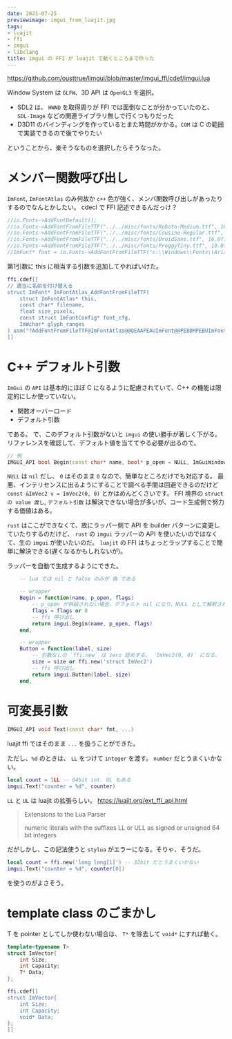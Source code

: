```yaml
---
date: 2021-07-25
previewimage: imgui_from_luajit.jpg
tags:
- luajit
- ffi
- imgui
- libclang
title: imgui の FFI が luajit で動くところまで作った
---
```


https://github.com/ousttrue/limgui/blob/master/imgui_ffi/cdef/imgui.lua

Window System は `GLFW`、3D API は `OpenGL3` を選択。

* SDL2 は、 `HWND` を取得周りが FFI では面倒なことが分かっていたのと、`SDL-Image` などの関連ライブラリ無しで行くつもりだった
* D3D11 のバインディングを作っているとまた時間がかかる。`COM` は C の範囲で実装できるので後でやりたい

ということから、楽そうなものを選択したらそうなった。

# メンバー関数呼び出し

`ImFont`, `ImFontAtlas` のみ何故か `c++` 色が強く、メンバ関数呼び出しがあったりするのでなんとかしたい。
cdecl で FFI 記述できるんだっけ？

```c++
//io.Fonts->AddFontDefault();
//io.Fonts->AddFontFromFileTTF("../../misc/fonts/Roboto-Medium.ttf", 16.0f);
//io.Fonts->AddFontFromFileTTF("../../misc/fonts/Cousine-Regular.ttf", 15.0f);
//io.Fonts->AddFontFromFileTTF("../../misc/fonts/DroidSans.ttf", 16.0f);
//io.Fonts->AddFontFromFileTTF("../../misc/fonts/ProggyTiny.ttf", 10.0f);
//ImFont* font = io.Fonts->AddFontFromFileTTF("c:\\Windows\\Fonts\\ArialUni.ttf", 18.0f, NULL, io.Fonts->GetGlyphRangesJapanese());
```

第1引数に this に相当する引数を追加してやればいけた。

```lua
ffi.cdef[[
// 適当に名前を付け替える
struct ImFont* ImFontAtlas_AddFontFromFileTTF(
    struct ImFontAtlas* this,
    const char* filename,
    float size_pixels,
    const struct ImFontConfig* font_cfg,
    ImWchar* glyph_ranges
) asm("?AddFontFromFileTTF@ImFontAtlas@@QEAAPEAUImFont@@PEBDMPEBUImFontConfig@@PEBG@Z");
]]
```

# C++ デフォルト引数

`ImGui` の `API` は基本的にほぼ C になるように配慮されていて、C++ の機能は限定的にしか使っていない。

* 関数オーバーロード
* デフォルト引数

である。
で、このデフォルト引数がないと `imgui` の使い勝手が著しく下がる。
リファレンスを確認して、デフォルト値を当ててやる必要が出るので。

```c++
// 例
IMGUI_API bool Begin(const char* name, bool* p_open = NULL, ImGuiWindowFlags flags = 0);
```

`NULL` は `nil` だし、 `0` はそのまま `0` なので、簡単なところだけでも対応する。
最悪、インテリセンスに出るようにすることで調べる手間は回避できるのだけど
`const &ImVec2 v = ImVec2(0, 0)` とかはめんどくさいです。
FFI 境界の `struct の value 渡し`, `デフォルト引数` は解決できない場合が多いが、コード生成側で努力する価値はある。

`rust` はここができなくて、故にラッパー側で API を builder パターンに変更していたりするのだけど、
`rust` の `imgui` ラッパーの API を使いたいのではなくて、生の `imgui` が使いたいのだ。
`luajit` の FFI はちょっとラップすることで簡単に解決できる(遅くなるかもしれないが)。

ラッパーを自動で生成するようにできた。

```lua
    -- lua では nil と false のみが 偽 である

    -- wrapper
    Begin = function(name, p_open, flags)
        -- p_open が供給されない場合、デフォルト nil になり、NULL として解釈される
        flags = flags or 0
        -- ffi 呼び出し
        return imgui.Begin(name, p_open, flags)
    end,

    -- wrapper
    Button = function(label, size)
        -- 引数なしの `ffi.new` は zero 詰めする。 `ImVec2(0, 0)` になる。
        size = size or ffi.new('struct ImVec2')
        -- ffi 呼び出し
        return imgui.Button(label, size)
    end,
```

# 可変長引数

```c++
IMGUI_API void Text(const char* fmt, ...)
```

luajit ffi ではそのまま `...` を扱うことができた。

ただし、`%d` のときは、
`LL` をつけて `integer` を渡す。
`number` だとうまくいかない。

```lua
local count = 1LL -- 64bit int. UL もある
imgui.Text("counter = %d", counter)
```

`LL` と `UL` は luajit の拡張らしい。
https://luajit.org/ext_ffi_api.html
> Extensions to the Lua Parser
>
> numeric literals with the suffixes LL or ULL as signed or unsigned 64 bit integers

だがしかし、この記法使うと `stylua` がエラーになる。そりゃ、そうだ。

```lua
local count = ffi.new('long long[1]') -- 32bit だとうまくいかない
imgui.Text("counter = %d", counter[0])
```

を使うのがよさそう。

# template class のごまかし

T を pointer としてしか使わない場合は、
`T*` を除去して `void*` にすれば動く。

```c++
template<typename T>
struct ImVector{
    int Size;
    int Capacity;
    T* Data;
};    

```

```lua
ffi.cdef[[
struct ImVector{
    int Size;
    int Capacity;
    void* Data;
};    
]]
```
